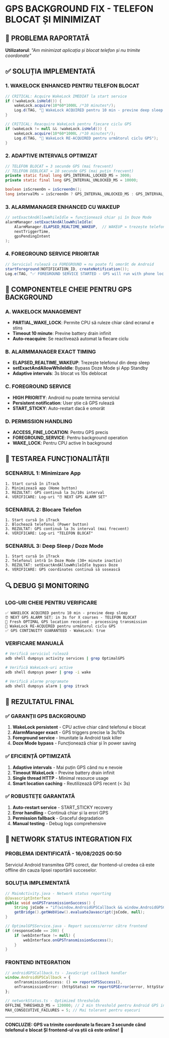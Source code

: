 # GPS BACKGROUND FIX - TELEFON BLOCAT ȘI MINIMIZAT

## 🚨 PROBLEMA RAPORTATĂ
**Utilizatorul**: *"Am minimizat aplicația și blocat telefon și nu trimite coordonate"*

## ✅ SOLUȚIA IMPLEMENTATĂ

### **1. WAKELOCK ENHANCED PENTRU TELEFON BLOCAT**
```java
// CRITICAL: Acquire WakeLock IMEDIAT la start service
if (!wakeLock.isHeld()) {
    wakeLock.acquire(10*60*1000L /*10 minutes*/);
    Log.d(TAG, "🔋 WakeLock ACQUIRED pentru 10 min - previne deep sleep când e blocat");
}

// CRITICAL: Reacquire WakeLock pentru fiecare ciclu GPS
if (wakeLock != null && !wakeLock.isHeld()) {
    wakeLock.acquire(10*60*1000L /*10 minutes*/);
    Log.d(TAG, "🔋 WakeLock RE-ACQUIRED pentru următorul ciclu GPS");
}
```

### **2. ADAPTIVE INTERVALS OPTIMIZAT**
```java
// TELEFON BLOCAT = 3 secunde GPS (mai frecvent)
// TELEFON DEBLOCAT = 10 secunde GPS (mai puțin frecvent)
private static final long GPS_INTERVAL_LOCKED_MS = 3000;
private static final long GPS_INTERVAL_UNLOCKED_MS = 10000;

boolean isScreenOn = isScreenOn();
long intervalMs = isScreenOn ? GPS_INTERVAL_UNLOCKED_MS : GPS_INTERVAL_LOCKED_MS;
```

### **3. ALARMMANAGER ENHANCED CU WAKEUP**
```java
// setExactAndAllowWhileIdle = funcționează chiar și în Doze Mode
alarmManager.setExactAndAllowWhileIdle(
    AlarmManager.ELAPSED_REALTIME_WAKEUP,  // WAKEUP = trezește telefonul
    nextTriggerTime,
    gpsPendingIntent
);
```

### **4. FOREGROUND SERVICE PRIORITAR**
```java
// Serviciul rulează ca FOREGROUND = nu poate fi omorât de Android
startForeground(NOTIFICATION_ID, createNotification());
Log.e(TAG, "✅ FOREGROUND SERVICE STARTED - GPS will run with phone locked");
```

## 🔧 COMPONENTELE CHEIE PENTRU GPS BACKGROUND

### **A. WAKELOCK MANAGEMENT**
- **PARTIAL_WAKE_LOCK**: Permite CPU să ruleze chiar când ecranul e stins
- **Timeout 10 minute**: Previne battery drain infinit
- **Auto-reacquire**: Se reactivează automat la fiecare ciclu

### **B. ALARMMANAGER EXACT TIMING**
- **ELAPSED_REALTIME_WAKEUP**: Trezește telefonul din deep sleep
- **setExactAndAllowWhileIdle**: Bypass Doze Mode și App Standby
- **Adaptive intervals**: 3s blocat vs 10s deblocat

### **C. FOREGROUND SERVICE**
- **HIGH PRIORITY**: Android nu poate termina serviciul
- **Persistent notification**: User știe că GPS rulează  
- **START_STICKY**: Auto-restart dacă e omorât

### **D. PERMISSION HANDLING**
- **ACCESS_FINE_LOCATION**: Pentru GPS precis
- **FOREGROUND_SERVICE**: Pentru background operation
- **WAKE_LOCK**: Pentru CPU active în background

## 📱 TESTAREA FUNCȚIONALITĂȚII

### **SCENARIUL 1: Minimizare App**
```
1. Start cursă în iTrack
2. Minimizează app (Home button)
3. REZULTAT: GPS continuă la 3s/10s interval
4. VERIFICARE: Log-uri "⏰ NEXT GPS ALARM SET"
```

### **SCENARIUL 2: Blocare Telefon**
```
1. Start cursă în iTrack  
2. Blochează telefonul (Power button)
3. REZULTAT: GPS continuă la 3s interval (mai frecvent)
4. VERIFICARE: Log-uri "TELEFON BLOCAT"
```

### **SCENARIUL 3: Deep Sleep / Doze Mode**
```
1. Start cursă în iTrack
2. Telefonul intră în Doze Mode (30+ minute inactiv)
3. REZULTAT: setExactAndAllowWhileIdle bypass Doze
4. VERIFICARE: GPS coordinates continuă să sosească
```

## 🔍 DEBUG ȘI MONITORING

### **LOG-URI CHEIE PENTRU VERIFICARE**
```
✅ WAKELOCK ACQUIRED pentru 10 min - previne deep sleep
⏰ NEXT GPS ALARM SET: in 3s for X courses - TELEFON BLOCAT
📍 Fresh OPTIMAL GPS location received - processing transmission
🔋 WakeLock RE-ACQUIRED pentru următorul ciclu GPS
✅ GPS CONTINUITY GUARANTEED - WakeLock: true
```

### **VERIFICARE MANUALĂ**
```bash
# Verifică serviciul rulează
adb shell dumpsys activity services | grep OptimalGPS

# Verifică WakeLock-uri active
adb shell dumpsys power | grep -i wake

# Verifică alarme programate
adb shell dumpsys alarm | grep itrack
```

## 🎯 REZULTATUL FINAL

### **✅ GARANȚII GPS BACKGROUND**
1. **WakeLock persistent** - CPU active chiar când telefonul e blocat
2. **AlarmManager exact** - GPS triggers precise la 3s/10s
3. **Foreground service** - Imunitate la Android task killer
4. **Doze Mode bypass** - Funcționează chiar și în power saving

### **✅ EFICIENȚĂ OPTIMIZATĂ**
1. **Adaptive intervals** - Mai puțin GPS când nu e nevoie
2. **Timeout WakeLock** - Previne battery drain infinit
3. **Single thread HTTP** - Minimal resource usage
4. **Smart location caching** - Reutilizează GPS recent (< 3s)

### **✅ ROBUSTEȚE GARANTATĂ**
1. **Auto-restart service** - START_STICKY recovery
2. **Error handling** - Continuă chiar și la erori GPS
3. **Permission fallback** - Graceful degradation
4. **Manual testing** - Debug logs comprehensive

## 📡 NETWORK STATUS INTEGRATION FIX

### **PROBLEMA IDENTIFICATĂ - 16/08/2025 00:50**
Serviciul Android transmitea GPS corect, dar frontend-ul credea că este offline din cauza lipsei raportării succeselor.

### **SOLUȚIA IMPLEMENTATĂ**
```java
// MainActivity.java - Network status reporting
@JavascriptInterface
public void onGPSTransmissionSuccess() {
    String jsCode = "if(window.AndroidGPSCallback && window.AndroidGPSCallback.onTransmissionSuccess) { window.AndroidGPSCallback.onTransmissionSuccess(); }";
    getBridge().getWebView().evaluateJavascript(jsCode, null);
}

// OptimalGPSService.java - Report success/error către frontend
if (responseCode == 200) {
    if (webInterface != null) {
        webInterface.onGPSTransmissionSuccess();
    }
}
```

### **FRONTEND INTEGRATION**
```typescript
// androidGPSCallback.ts - JavaScript callback handler
window.AndroidGPSCallback = {
    onTransmissionSuccess: () => reportGPSSuccess(),
    onTransmissionError: (httpStatus) => reportGPSError(error, httpStatus)
};

// networkStatus.ts - Optimized thresholds
OFFLINE_THRESHOLD_MS = 120000; // 2 min threshold pentru Android GPS independent
MAX_CONSECUTIVE_FAILURES = 5; // Mai tolerant pentru eșecuri
```

---

**CONCLUZIE: GPS va trimite coordonate la fiecare 3 secunde când telefonul e blocat ȘI frontend-ul va știi că este online!** 🎯
